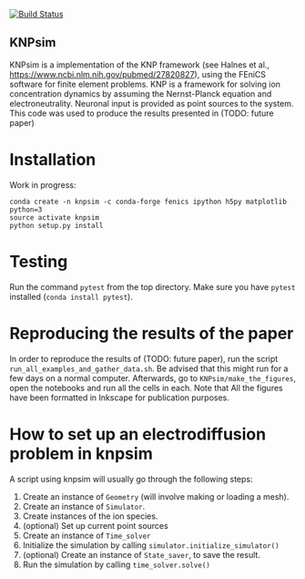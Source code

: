[![Build Status](https://travis-ci.org/CINPLA/KNPsim.svg?branch=master)](https://travis-ci.org/CINPLA/KNPsim)

## KNPsim
KNPsim is a implementation of the KNP framework (see Halnes et al., https://www.ncbi.nlm.nih.gov/pubmed/27820827), using the FEniCS software for finite element problems.
KNP is a framework for solving ion concentration dynamics by assuming the Nernst-Planck equation and electroneutrality. Neuronal input is provided as point sources to the system. This code was used to produce the results presented in (TODO: future paper)

# Installation
Work in progress:
```
conda create -n knpsim -c conda-forge fenics ipython h5py matplotlib python=3
source activate knpsim
python setup.py install
```

# Testing
Run the command `pytest` from the top directory. Make sure you have `pytest`
installed (`conda install pytest`).

# Reproducing the results of the paper
In order to reproduce the results of (TODO: future paper), run the script `run_all_examples_and_gather_data.sh`. Be advised that this might run for a few
days on a normal computer. Afterwards, go to `KNPsim/make_the_figures`,
open the notebooks and run all the cells in each.
Note that All the figures have been formatted in Inkscape for publication
purposes.

# How to set up an electrodiffusion problem in knpsim
A script using knpsim will usually go through the following steps:
1. Create an instance of `Geometry` (will involve making or loading a mesh).
2. Create an instance of `Simulator`.
3. Create instances of the ion species.
4. (optional) Set up current point sources
5. Create an instance of `Time_solver`
6. Initialize the simulation by calling `simulator.initialize_simulator()`
7. (optional) Create an instance of `State_saver`, to save the result.
8. Run the simulation by calling `time_solver.solve()`
